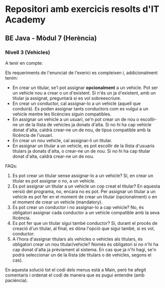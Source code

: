 # Repositori amb exercicis resolts d'IT Academy
## BE Java - Mòdul 7 (Herència)
### Nivell 3 (Vehicles)

A tenir en compte:

Els requeriments de l'enunciat de l'exerici es compleixen i, addicionalment tenim:

* En crear un titular, se'l pot assignar **opcionalment**  a un vehicle. Pot ser un vehicle nou a crear o un d'existent. Si n'és un ja d'existent, amb un titular ja assignat, preguntarà si es vol sobreescriure.
* En crear un conductor, cal assignar-lo a un vehicle (aquell que conduirà). Es poden assignar tants conductors com es vulgui a un vehicle mentre les llicències siguin compatibles.
* En assignar un vehicle a un usuari, se'n pot crear un de nou o escollir-ne un de la llista de vehicles ja donats d'alta. Si no hi ha cap vehicle donat d'alta, caldrà crear-ne un de nou, de tipus compatible amb la llicència de l'usuari.
* En crear un nou vehicle, cal assignar-li un titular.
* En assignar un titular a un vehicle, es pot escollir de la llista d'usuaris titulars ja donats d'alta, o crear-ne un de nou. Si no hi ha cap titular donat d'alta, caldrà crear-ne un de nou.

FAQs:
1. Es pot crear un titular sense assignar-lo a un vehicle? Sí, en crear un titular es pot assignar o no, a un vehicle.
2. Es pot assignar un titular a un vehicle un cop creat el titular? En aquesta versió del programa, no, encara no es pot. Per assignar un titular a un vehicle es pot fer en el moment de crear un titular (opcionalment) o en el moment de crear un vehicle (mandatory).
3. Es pot crear un conductor i no assignar-lo a cap vehicle? No, és obligatori assignar cada conductor a un vehicle compatible amb la seva llicència.
4. Es pot fer que un titular sigui també conductor? Sí, durant el procés de creació d'un titular, al final, es dóna l'opció que sigui també, si es vol, conductor.
5. A l'hora d'assignar titulars als vehicles o vehicles als titulars, és obligatori crear un nou titular/vehicle? Només és obligatori si no n'hi ha cap donat d'alta ja prèviament al sistema. En cas que ja n'hi hagi, se'n podrà seleccionar un de la llista (de titulars o de vehicles, segons el cas).

En aquesta solució tot el codi dels menus està a Main, però he afegit comentaris i ordenat el codi de manera que es pugui entendre (amb paciència).


